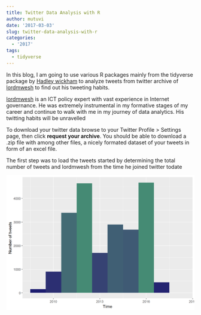 ```yaml
---
title: Twitter Data Analysis with R
author: mutuvi
date: '2017-03-03'
slug: twitter-data-analysis-with-r
categories:
  - '2017'
tags:
  - tidyverse
---
```


In this blog, I am going to use various R packages mainly from the tidyverse package by [Hadley wickham](http://hadley.nz/) to analyze tweets from twitter archive of  [lordmwesh](https://twitter.com/lordmwesh) to find out his tweeting habits.

[lordmwesh](https://twitter.com/lordmwesh) is an ICT policy expert with vast experience in Internet governance. He was extremely instrumental in my formative stages of my career and continue to walk with me in my journey of data analytics. His twitting habits will be unravelled 

To download your twitter data browse to your Twitter Profile > Settings page, then click **request your archive**. You should be able to download a .zip file with among other files, a nicely formated dataset of your tweets in form of an excel file.

The first step was to load the tweets started by determining the total number of tweets and lordmwesh from the time he joined twitter todate



<img src="2017-03-03-tweet-analysis-with-r_files/figure-html/unnamed-chunk-2-1.png" width="672" />

